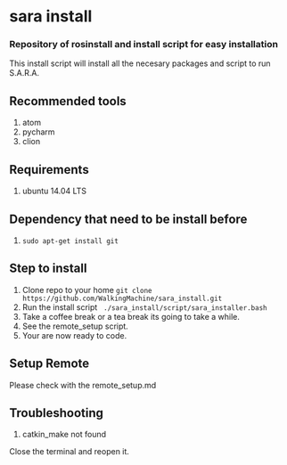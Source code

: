# sara install

### Repository of rosinstall and install script for easy installation
This install script will install all the necesary packages and script to run S.A.R.A.

## Recommended tools
1. atom
2. pycharm
3. clion 

## Requirements
1. ubuntu 14.04 LTS

## Dependency that need to be install before
1.  ``` sudo apt-get install git ```

## Step to install
1. Clone repo to your home ``` git clone https://github.com/WalkingMachine/sara_install.git ```
2. Run the install script ``` ./sara_install/script/sara_installer.bash```
3. Take a coffee break or a tea break its going to take a while.
4. See the remote_setup script.
5. Your are now ready to code.

## Setup Remote

Please check with the remote_setup.md

## Troubleshooting

1. catkin_make not found

Close the terminal and reopen it.
